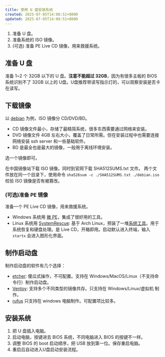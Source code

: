 ```yaml
---
title: 使用 U 盘安装系统
created: 2025-07-05T14:08:51+0800
updated: 2025-07-05T14:08:51+0800
---
```



1. 准备 U 盘。
2. 准备系统的 ISO 镜像。
3. (可选) 准备 PE Live CD 镜像，用来救援系统。

## 准备 U 盘

准备 1~2 个 32GB 以下的 U 盘。**注意不能超过 32GB**，因为有很多主板的 BIOS 系统识别不了 32GB 以上的 U盘。U盘推荐带读写指示灯的，可以观察安装是否卡在读写。

## 下载镜像

以 [debian](https://www.debian.org/CD/http-ftp/) 为例，ISO 镜像分 CD/DVD/BD。

- CD 镜像文件最小，存储了最精简系统，很多东西需要通过网络来安装。
- DVD 镜像文件 4GB 左右大小，覆盖了日常所需。但在安装过程中也需要连接网络安装 ssh server 和一些基础软件。
- BD 是最全也是最大的镜像，一般用于离线环境安装。

选一个镜像即可。

在中国镜像站下载 ISO 镜像。同时到官网下载 SHA512SUMS.txt 文件。
两个文件放在同一个目录下，使用命令 `sha526sum -c ./SHA512SUMS.txt ./debian.iso` 校验 ISO 镜像是否有被篡改。

### (可选)准备 PE 镜像

准备一个 PE Live CD 镜像，用来救援系统。

- Windows 系统用 [微 PE](https://www.wepe.com.cn/)，集成了很好用的工具。
- Linux 系统用 [SystemRescue](https://www.system-rescue.org/): 基于 Arch Linux，预装了一堆[系统工具](https://www.system-rescue.org/System-tools/)。用于系统恢复和硬盘处理。是 Live CD，开箱即用。启动默认进入终端，输入 `startx` 会进入图形化界面。

## 制作启动盘

制作启动盘的软件有几个选择：

- [etcher](https://github.com/balena-io/etcher): 傻瓜式操作，不可配置。支持在 Windows/MacOS/Linux（不支持命令行）制作启动盘。
- [Ventoy](https://github.com/ventoy/Ventoy): 支持多个不同类型的镜像共存。只支持在 Windows/Linux/虚拟机 制作。
- [rufus](https://github.com/pbatard/rufus) 只支持在 windows 电脑制作。可配置项比较多。

## 安装系统

1. 把 U 盘插入电脑。
2. 启动电脑，按键进去 BIOS 系统，不同电脑进入 BIOS 的按键不一样。
3. 调整 BIOS 的 boot 启动顺序，把 USB 放到第一位。保存重启电脑。
4. 重启后自动进入U盘启动安装流程。
